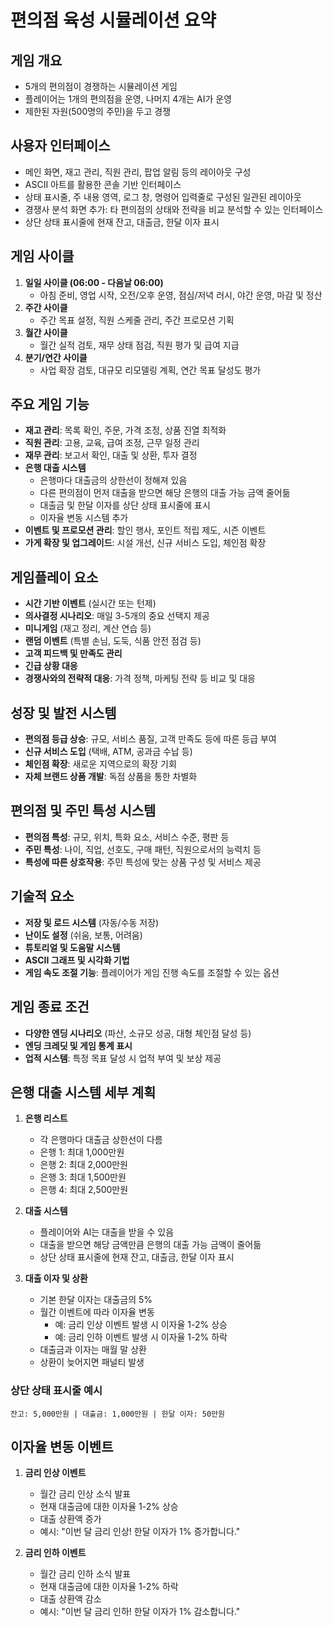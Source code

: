 # 편의점 육성 시뮬레이션 요약

## 게임 개요

- 5개의 편의점이 경쟁하는 시뮬레이션 게임
- 플레이어는 1개의 편의점을 운영, 나머지 4개는 AI가 운영
- 제한된 자원(500명의 주민)을 두고 경쟁

## 사용자 인터페이스

- 메인 화면, 재고 관리, 직원 관리, 팝업 알림 등의 레이아웃 구성
- ASCII 아트를 활용한 콘솔 기반 인터페이스
- 상태 표시줄, 주 내용 영역, 로그 창, 명령어 입력줄로 구성된 일관된 레이아웃
- 경쟁사 분석 화면 추가: 타 편의점의 상태와 전략을 비교 분석할 수 있는 인터페이스
- 상단 상태 표시줄에 현재 잔고, 대출금, 한달 이자 표시

## 게임 사이클

1. **일일 사이클 (06:00 - 다음날 06:00)**
   - 아침 준비, 영업 시작, 오전/오후 운영, 점심/저녁 러시, 야간 운영, 마감 및 정산
2. **주간 사이클**
   - 주간 목표 설정, 직원 스케줄 관리, 주간 프로모션 기획
3. **월간 사이클**
   - 월간 실적 검토, 재무 상태 점검, 직원 평가 및 급여 지급
4. **분기/연간 사이클**
   - 사업 확장 검토, 대규모 리모델링 계획, 연간 목표 달성도 평가

## 주요 게임 기능

- **재고 관리**: 목록 확인, 주문, 가격 조정, 상품 진열 최적화
- **직원 관리**: 고용, 교육, 급여 조정, 근무 일정 관리
- **재무 관리**: 보고서 확인, 대출 및 상환, 투자 결정
- **은행 대출 시스템**
  - 은행마다 대출금의 상한선이 정해져 있음
  - 다른 편의점이 먼저 대출을 받으면 해당 은행의 대출 가능 금액 줄어듦
  - 대출금 및 한달 이자를 상단 상태 표시줄에 표시
  - 이자율 변동 시스템 추가
- **이벤트 및 프로모션 관리**: 할인 행사, 포인트 적립 제도, 시즌 이벤트
- **가게 확장 및 업그레이드**: 시설 개선, 신규 서비스 도입, 체인점 확장

## 게임플레이 요소

- **시간 기반 이벤트** (실시간 또는 턴제)
- **의사결정 시나리오**: 매일 3-5개의 중요 선택지 제공
- **미니게임** (재고 정리, 계산 연습 등)
- **랜덤 이벤트** (특별 손님, 도둑, 식품 안전 점검 등)
- **고객 피드백 및 만족도 관리**
- **긴급 상황 대응**
- **경쟁사와의 전략적 대응**: 가격 정책, 마케팅 전략 등 비교 및 대응

## 성장 및 발전 시스템

- **편의점 등급 상승**: 규모, 서비스 품질, 고객 만족도 등에 따른 등급 부여
- **신규 서비스 도입** (택배, ATM, 공과금 수납 등)
- **체인점 확장**: 새로운 지역으로의 확장 기회
- **자체 브랜드 상품 개발**: 독점 상품을 통한 차별화

## 편의점 및 주민 특성 시스템

- **편의점 특성**: 규모, 위치, 특화 요소, 서비스 수준, 평판 등
- **주민 특성**: 나이, 직업, 선호도, 구매 패턴, 직원으로서의 능력치 등
- **특성에 따른 상호작용**: 주민 특성에 맞는 상품 구성 및 서비스 제공

## 기술적 요소

- **저장 및 로드 시스템** (자동/수동 저장)
- **난이도 설정** (쉬움, 보통, 어려움)
- **튜토리얼 및 도움말 시스템**
- **ASCII 그래프 및 시각화 기법**
- **게임 속도 조절 기능**: 플레이어가 게임 진행 속도를 조절할 수 있는 옵션

## 게임 종료 조건

- **다양한 엔딩 시나리오** (파산, 소규모 성공, 대형 체인점 달성 등)
- **엔딩 크레딧 및 게임 통계 표시**
- **업적 시스템**: 특정 목표 달성 시 업적 부여 및 보상 제공

## 은행 대출 시스템 세부 계획

1. **은행 리스트**
   - 각 은행마다 대출금 상한선이 다름
   - 은행 1: 최대 1,000만원
   - 은행 2: 최대 2,000만원
   - 은행 3: 최대 1,500만원
   - 은행 4: 최대 2,500만원

2. **대출 시스템**
   - 플레이어와 AI는 대출을 받을 수 있음
   - 대출을 받으면 해당 금액만큼 은행의 대출 가능 금액이 줄어듦
   - 상단 상태 표시줄에 현재 잔고, 대출금, 한달 이자 표시

3. **대출 이자 및 상환**
   - 기본 한달 이자는 대출금의 5%
   - 월간 이벤트에 따라 이자율 변동
     - 예: 금리 인상 이벤트 발생 시 이자율 1-2% 상승
     - 예: 금리 인하 이벤트 발생 시 이자율 1-2% 하락
   - 대출금과 이자는 매월 말 상환
   - 상환이 늦어지면 패널티 발생

### 상단 상태 표시줄 예시

```text
잔고: 5,000만원 | 대출금: 1,000만원 | 한달 이자: 50만원
```

## 이자율 변동 이벤트

1. **금리 인상 이벤트**
   - 월간 금리 인상 소식 발표
   - 현재 대출금에 대한 이자율 1-2% 상승
   - 대출 상환액 증가
   - 예시: "이번 달 금리 인상! 한달 이자가 1% 증가합니다."

2. **금리 인하 이벤트**
   - 월간 금리 인하 소식 발표
   - 현재 대출금에 대한 이자율 1-2% 하락
   - 대출 상환액 감소
   - 예시: "이번 달 금리 인하! 한달 이자가 1% 감소합니다."
